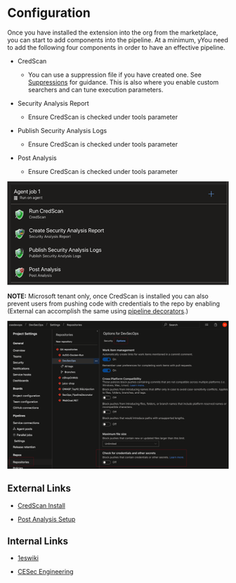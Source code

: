 # Configuration

Once you have installed the extension into the org from the marketplace, you can start to add components into the pipeline.  At a minimum, yYou need to add the following four components in order to have an effective pipeline.

- CredScan
  - You can use a suppression file if you have created one.  See [Suppressions](./Suppressions.md) for guidance.  This is also where you enable custom searchers and can tune execution parameters.

- Security Analysis Report
  - Ensure CredScan is checked under tools parameter

- Publish Security Analysis Logs
  - Ensure CredScan is checked under tools parameter

- Post Analysis
  - Ensure CredScan is checked under tools parameter

![CredScan basic pipeline](./images/CredScan_Pipeline_Components.png)

**NOTE:** Microsoft tenant only, once CredScan is installed you can also prevent users from pushing code with credentials to the repo by enabling (External can accomplish the same using [pipeline decorators](https://docs.microsoft.com/en-us/azure/devops/extend/develop/add-pipeline-decorator?view=azure-devops).)

![Check for Credentials and Other Secrets](./images/Repo_Settings.png)

## External Links

- [CredScan Install](https://secdevtools.azurewebsites.net/helpcredscan.html)

- [Post Analysis Setup](https://secdevtools.azurewebsites.net/helpPostAnalysis.html)

## Internal Links

- [1eswiki](https://www.1eswiki.com/wiki/CredScan_Azure_DevOps_Build_Task)

- [CESec Engineering](https://microsoft.sharepoint.com/teams/CESecEngineering/CredScan/CredScan%20Wiki/Home.aspx)
